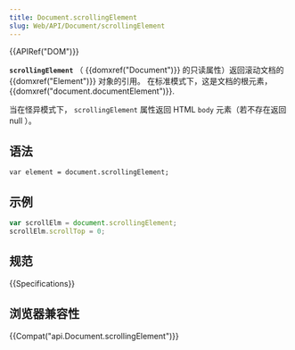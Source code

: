 ```yaml
---
title: Document.scrollingElement
slug: Web/API/Document/scrollingElement
---
```


{{APIRef("DOM")}}

**`scrollingElement`** （ {{domxref("Document")}} 的只读属性）返回滚动文档的 {{domxref("Element")}} 对象的引用。 在标准模式下，这是文档的根元素， {{domxref("document.documentElement")}}.

当在怪异模式下， `scrollingElement` 属性返回 HTML `body` 元素（若不存在返回 null ）。

## 语法

```plain
var element = document.scrollingElement;
```

## 示例

```js
var scrollElm = document.scrollingElement;
scrollElm.scrollTop = 0;
```

## 规范

{{Specifications}}

## 浏览器兼容性

{{Compat("api.Document.scrollingElement")}}
